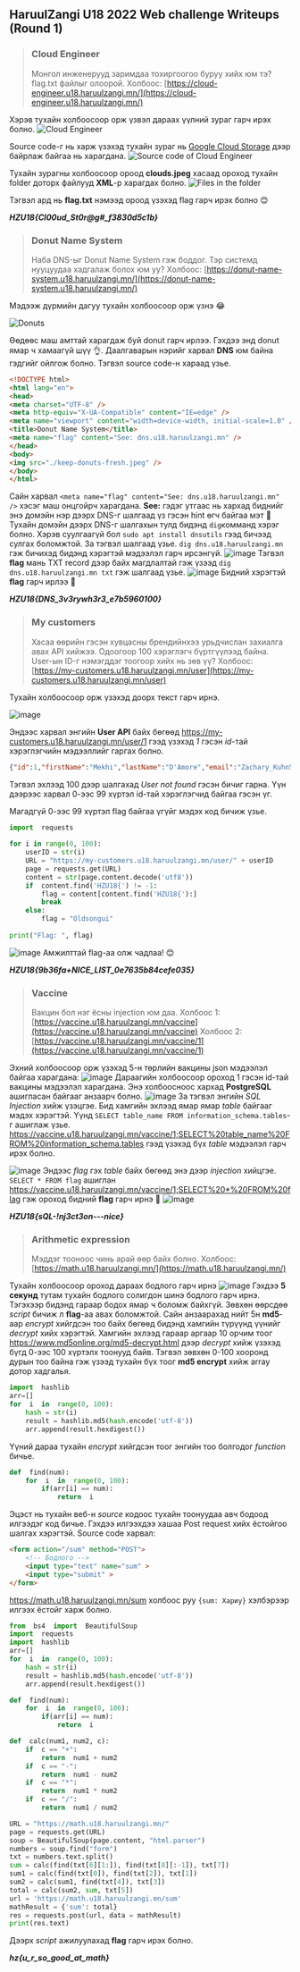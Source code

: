 
## HaruulZangi U18 2022 Web challenge Writeups (Round 1)


> ### Cloud Engineer 
> Монгол инженерууд заримдаа тохиргоогоо буруу хийх юм тэ? flag.txt файлыг олоорой.
> Холбоос: [https://cloud-engineer.u18.haruulzangi.mn/](https://cloud-engineer.u18.haruulzangi.mn/)

Хэрэв тухайн холбоосоор орж үзвэл дараах үүлний зураг гарч ирэх болно.
![Cloud Engineer](https://user-images.githubusercontent.com/28390518/171184847-64e7ac52-566c-48af-add9-8527b8f67fcc.png)

Source code-г нь харж үзэхэд тухайн зураг нь [Google Cloud Storage](https://cloud.google.com/) дээр байрлаж байгаа нь харагдана.
![Source code of Cloud Engineer](https://user-images.githubusercontent.com/28390518/171185340-96733de3-2222-430d-a4be-db5d2b3ec507.png)

Тухайн зурагны холбоосоор ороод **clouds.jpeg** хасаад ороход тухайн folder доторх файлууд **XML**-р харагдах болно.
![Files in the folder](https://user-images.githubusercontent.com/28390518/171186606-e24f06d4-92d3-41b1-b85d-4e8d0c036a85.png)

Тэгвэл ард нь **flag.txt** нэмээд ороод үзэхэд flag гарч ирэх болно 😊

***HZU18{Cl00ud_St0r@g#_f3830d5c1b}***

> ### Donut Name System
> Наба DNS-ыг Donut Name System гэж боддог. Тэр системд нууцуудаа хадгалаж болох юм уу?
> Холбоос: [https://donut-name-system.u18.haruulzangi.mn/](https://donut-name-system.u18.haruulzangi.mn/)

Мэдээж дүрмийн дагуу тухайн холбоосоор орж үзнэ 😂

![Donuts](https://user-images.githubusercontent.com/28390518/171188191-3d3ee2cf-1a80-4a9e-aebf-7d0c6a99ffb0.png)

Өөдөөс маш амттай харагдаж буй donut гарч ирлээ. Гэхдээ энд donut ямар ч хамаагүй шүү 👌. Даалгаварын нэрийг харвал **DNS** юм байна гэдгийг ойлгож болно. Тэгвэл source code-н хараад үзье.
```html
<!DOCTYPE html>
<html lang="en">
<head>
<meta charset="UTF-8" />
<meta http-equiv="X-UA-Compatible" content="IE=edge" />
<meta name="viewport" content="width=device-width, initial-scale=1.0" />
<title>Donut Name System</title>
<meta name="flag" content="See: dns.u18.haruulzangi.mn" />
</head>
<body>
<img src="./keep-donuts-fresh.jpeg" />
</body>
</html>
```

Сайн харвал `<meta name="flag" content="See: dns.u18.haruulzangi.mn" />` хэсэг маш онцгойрч харагдана. **See:** гэдэг утгаас нь хархад биднийг энэ домэйн нэр дээрх DNS-г шалгаад үз гэсэн hint өгч байгаа мэт 🤔
Тухайн домэйн дээрх DNS-г шалгахын тулд бидэнд `dig`комманд хэрэг болно. Хэрэв суулгаагүй бол `sudo apt install dnsutils` гээд бичээд сулгах боломжтой.
За тэгвэл шалгаад үзье. `dig dns.u18.haruulzangi.mn` гэж бичихэд бидэнд хэрэгтэй мэдээлэл гарч ирсэнгүй. 
![image](https://user-images.githubusercontent.com/28390518/171190072-a27b5c6e-c83a-412a-8967-366302a60cf8.png)
Тэгвэл **flag** мань TXT record дээр байх магдлалтай гэж үзээд `dig dns.u18.haruulzangi.mn txt` гэж шалгаад үзье.
![image](https://user-images.githubusercontent.com/28390518/171190892-5c3f4e94-e582-47ff-b7cd-b18c2fa6348e.png)
Бидний хэрэгтэй **flag** гарч ирлээ 🤟

***HZU18{DNS_3v3rywh3r3_e7b5960100}***

> ### My customers
> Хасаа өөрийн гэсэн хувцасны брендийнхээ урьдчислан захиалга авах API хийжээ. Одоогоор 100 хэрэглэгч бүртгүүлээд байна. User-ын ID-г нэмэгддэг тоогоор хийх нь зөв үү?
> Холбоос: [https://my-customers.u18.haruulzangi.mn/user](https://my-customers.u18.haruulzangi.mn/user)

Тухайн холбоосоор орж үзэхэд доорх текст гарч ирнэ.

![image](https://user-images.githubusercontent.com/28390518/171192501-ca94f409-3939-4c6d-80e5-d11dadd2279d.png)

Эндээс харвал энгийн **User API** байх бөгөөд https://my-customers.u18.haruulzangi.mn/user/1 гээд үзэхэд *1* гэсэн *id*-тай хэрэглэгчийн мэдээллийг гаргах болно.
```json
{"id":1,"firstName":"Mekhi","lastName":"D'Amore","email":"Zachary_Kuhn53@hotmail.com","phone":"1-377-678-4096 x81626","address":"458 Wintheiser Place","city":"East Vitoberg","state":"Oklahoma","zip":"57905","company":"Emmerich and Sons","avatar":"https://cloudflare-ipfs.com/ipfs/Qmd3W5DuhgHirLHGVixi6V76LhCkZUz6pnFt5AJBiyvHye/avatar/496.jpg"}
```
Тэгвэл эхлээд 100 дээр шалгахад *User not found* гэсэн бичиг гарна. Үүн дээрээс харвал 0-ээс 99 хүртэл id-тай хэрэглэгчид байгаа гэсэн үг.

Магадгүй 0-ээс 99 хүртэл flag байгаа үгүйг мэдэх код бичиж үзье.
```python
import  requests
  
for i in range(0, 100):
	userID = str(i)
	URL = "https://my-customers.u18.haruulzangi.mn/user/" + userID
	page = requests.get(URL)
	content = str(page.content.decode('utf8'))
	if  content.find('HZU18{') != -1:
		flag = content[content.find('HZU18{'):]
		break
	else:
		flag = "Oldsongui"
		
print("Flag: ", flag)
```
![image](https://user-images.githubusercontent.com/28390518/171200042-570591cd-3a7c-4def-bf77-a66e594461f2.png)
Амжилттай flag-аа олж чадлаа! 😊

***HZU18{9b36fa+NICE_LIST_0e7635b84cefe035}***

> ### Vaccine
> Вакцин бол нэг ёсны injection юм даа.
> Холбоос 1: [https://vaccine.u18.haruulzangi.mn/vaccine](https://vaccine.u18.haruulzangi.mn/vaccine)
> Холбоос 2: [https://vaccine.u18.haruulzangi.mn/vaccine/1](https://vaccine.u18.haruulzangi.mn/vaccine/1)

Эхний холбоосоор орж үзэхэд 5-н төрлийн вакцины json мэдээлэл байгаа харагдана:
![image](https://user-images.githubusercontent.com/28390518/171201261-e497473d-edcb-4b1c-b68d-3764b5686dea.png)
Дараагийн холбоосоор ороход 1 гэсэн id-тай вакцины мэдээлэл харагдана. Энэ холбоосноос хархад **PostgreSQL** ашигласан байгааг анзаарч болно. 
![image](https://user-images.githubusercontent.com/28390518/171201299-700abfa6-8e87-4f3f-87df-4b72a90651ce.png)
За тэгвэл энгийн *SQL Injection* хийж үзэцгэе. Бид хамгийн эхлээд ямар ямар *table* байгааг мэдэх хэрэгтэй. Үүнд `SELECT table_name FROM information_schema.tables`-г ашиглаж үзье. https://vaccine.u18.haruulzangi.mn/vaccine/1;SELECT%20table_name%20FROM%20information_schema.tables гээд үзэхэд бүх *table* мэдээлэл гарч ирэх болно.

![image](https://user-images.githubusercontent.com/28390518/171203341-bfe4ceac-d622-47a2-8241-c1ffbe162707.png)
Эндээс *flag* гэх *table* байх бөгөөд энэ дээр *injection* хийцгэе. `SELECT * FROM flag` ашиглан https://vaccine.u18.haruulzangi.mn/vaccine/1;SELECT%20*%20FROM%20flag гэж ороход бидний **flag** гарч ирнэ 🤟
![image](https://user-images.githubusercontent.com/28390518/171203867-deca9d5a-fee9-4e7f-8ce8-df755bf22d8b.png)

***HZU18{sQL-!nj3ct3on---nice}***

> ### Arithmetic expression
> Мэддэг тооноос чинь арай өөр байх болно.
> Холбоос: [https://math.u18.haruulzangi.mn/](https://math.u18.haruulzangi.mn/)

Тухайн холбоосоор ороход дараах бодлого гарч ирнэ
![image](https://user-images.githubusercontent.com/28390518/171204988-9ca273b4-8513-49a8-a724-5285706c1f9d.png)
Гэхдээ **5 секунд** тутам тухайн бодлого солигдон шинэ бодлого гарч ирнэ. Тэгэхээр бидэнд гараар бодох ямар ч боломж байхгүй. Зөвхөн өөрсдөө *script* бичиж л **flag**-аа авах боломжтой.
Сайн анзаарахад нийт 5н **md5**-аар *encrypt* хийгдсэн  тоо байх бөгөөд бидэнд хамгийн түрүүнд үүнийг *decrypt* хийх хэрэгтэй.
Хамгийн эхлээд гараар аргаар 10 орчим тоог https://www.md5online.org/md5-decrypt.html дээр *decrypt* хийж үзэхэд бүгд 0-ээс 100 хүртэлх тоонууд байв. Тэгвэл зөвхөн 0-100 хооронд дурын тоо байна гэж үзээд тухайн бүх тоог **md5 encrypt** хийж array дотор хадгалья. 
```python
import  hashlib
arr=[]
for  i  in  range(0, 100):
	hash = str(i)
	result = hashlib.md5(hash.encode('utf-8'))
	arr.append(result.hexdigest())
```
Үүний дараа тухайн *encrypt* хийгдсэн тоог энгийн тоо болгодог *function* бичье.
```python
def  find(num):
	for  i  in  range(0, 100):
		if(arr[i] == num):
			return  i
```
Эцэст нь тухайн веб-н *source* кодоос тухайн тоонуудаа авч бодоод илгээдэг код бичье. Гэхдээ илгээхдээ хашаа Post request хийх ёстойгоо шалгах хэрэгтэй. Source code харвал:
```html
<form action="/sum" method="POST">
	<!-- Бодлого -->
	<input type="text" name="sum" >
	<input type="submit" >
</form>
```
https://math.u18.haruulzangi.mn/sum холбоос руу `{sum: Хариу}` хэлбэрээр илгээх ёстойг харж болно.
```python
from  bs4  import  BeautifulSoup
import  requests
import  hashlib
arr=[]
for  i  in  range(0, 100):
	hash = str(i)
	result = hashlib.md5(hash.encode('utf-8'))
	arr.append(result.hexdigest())

def  find(num):
	for  i  in  range(0, 100):
		if(arr[i] == num):
			return  i

def  calc(num1, num2, c):
	if  c == "+":
		return  num1 + num2
	if  c == "-":
		return  num1 - num2
	if  c == "*":
		return  num1 * num2
	if  c == "/":
		return  num1 / num2

URL = "https://math.u18.haruulzangi.mn/"
page = requests.get(URL)
soup = BeautifulSoup(page.content, "html.parser")
numbers = soup.find("form")
txt = numbers.text.split()
sum = calc(find(txt[6][1:]), find(txt[8][:-1]), txt[7])
sum1 = calc(find(txt[0]), find(txt[2]), txt[1])
sum2 = calc(sum1, find(txt[4]), txt[3])
total = calc(sum2, sum, txt[5])
url = 'https://math.u18.haruulzangi.mn/sum'
mathResult = {'sum': total}
res = requests.post(url, data = mathResult)
print(res.text)
```
Дээрх *script* ажилуулахад **flag** гарч ирэх болно.

***hz{u_r_so_good_at_math}***
